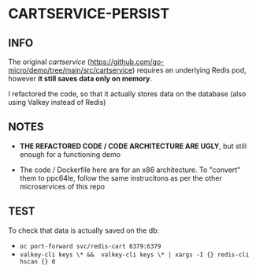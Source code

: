 # CARTSERVICE-PERSIST

## INFO

The original _cartservice_ (https://github.com/go-micro/demo/tree/main/src/cartservice) requires an underlying Redis pod, however **it still saves data only on memory**.

I refactored the code, so that it actually stores data on the database (also using Valkey instead of Redis)

## NOTES

- **THE REFACTORED CODE / CODE ARCHITECTURE ARE UGLY**, but still enough for a functioning demo

- The code / Dockerfile here are for an x86 architecture. To "convert" them to ppc64le, follow the same instrucitons as per the other microservices of this repo

## TEST

To check that data is actually saved on the db:

- `oc port-forward svc/redis-cart 6379:6379`
- `valkey-cli keys \* &&  valkey-cli keys \* | xargs -I {} redis-cli hscan {} 0`